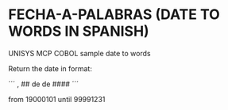 # FECHA-A-PALABRAS (DATE TO WORDS IN SPANISH)
UNISYS MCP COBOL sample date to words

Return the date in format: 

´´´
<diasemana>, ## de <mes> de ####
´´´

from 19000101 until 99991231

